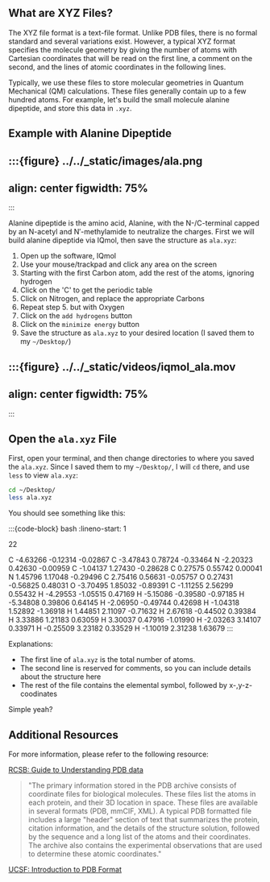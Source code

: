 ## What are XYZ Files?

The XYZ file format is a text-file format. Unlike PDB files, there is no formal standard and several variations exist. However, a typical XYZ format specifies the molecule geometry by giving the number of atoms with Cartesian coordinates that will be read on the first line, a comment on the second, and the lines of atomic coordinates in the following lines. 

Typically, we use these files to store molecular geometries in Quantum Mechanical (QM) calculations. These files generally contain up to a few hundred atoms. For example, let's build the small molecule alanine dipeptide, and store this data in `.xyz`.

## Example with Alanine Dipeptide

:::{figure} ../../_static/images/ala.png
---
align: center
figwidth: 75%
---
:::

Alanine dipeptide is the amino acid, Alanine, with the N-/C-terminal capped by an N-acetyl and N′-methylamide to neutralize the charges. First we will build alanine dipeptide via IQmol, then save the structure as `ala.xyz`:

1. Open up the software, IQmol
2. Use your mouse/trackpad and click any area on the screen
3. Starting with the first Carbon atom, add the rest of the atoms, ignoring hydrogen
4. Click on the 'C' to get the periodic table
5. Click on Nitrogen, and replace the appropriate Carbons
6. Repeat step 5. but with Oxygen
7. Click on the `add hydrogens` button
8. Click on the `minimize energy` button
9. Save the structure as `ala.xyz` to your desired location (I saved them to my `~/Desktop/`)

:::{figure} ../../_static/videos/iqmol_ala.mov
---
align: center
figwidth: 75%
----
:::

## Open the `ala.xyz` File

First, open your terminal, and then change directories to where you saved the `ala.xyz`. Since I saved them to my `~/Desktop/`, I will `cd` there, and use `less` to view `ala.xyz`:

```bash
cd ~/Desktop/
less ala.xyz
```

You should see something like this:

:::{code-block} bash
:lineno-start: 1

22

C         -4.63266       -0.12314       -0.02867
C         -3.47843        0.78724       -0.33464
N         -2.20323        0.42630       -0.00959
C         -1.04137        1.27430       -0.28628
C          0.27575        0.55742        0.00041
N          1.45796        1.17048       -0.29496
C          2.75416        0.56631       -0.05757
O          0.27431       -0.56825        0.48031
O         -3.70495        1.85032       -0.89391
C         -1.11255        2.56299        0.55432
H         -4.29553       -1.05515        0.47169
H         -5.15086       -0.39580       -0.97185
H         -5.34808        0.39806        0.64145
H         -2.06950       -0.49744        0.42698
H         -1.04318        1.52892       -1.36918
H          1.44851        2.11097       -0.71632
H          2.67618       -0.44502        0.39384
H          3.33886        1.21183        0.63059
H          3.30037        0.47916       -1.01990
H         -2.03263        3.14107        0.33971
H         -0.25509        3.23182        0.33529
H         -1.10019        2.31238        1.63679
:::

Explanations:

- The first line of `ala.xyz` is the total number of atoms.
- The second line is reserved for comments, so you can include details about the structure here
- The rest of the file contains the elemental symbol, followed by x-,y-z- coodinates

Simple yeah?


## Additional Resources

For more information, please refer to the following resource:

[RCSB: Guide to Understanding PDB data](https://pdb101.rcsb.org/learn/guide-to-understanding-pdb-data/introduction#:~:text=A%20typical%20PDB%20formatted%20file,the%20atoms%20and%20their%20coordinates.)

> "The primary information stored in the PDB archive consists of coordinate files for biological molecules. These files list the atoms in each protein, and their 3D location in space. These files are available in several formats (PDB, mmCIF, XML). A typical PDB formatted file includes a large "header" section of text that summarizes the protein, citation information, and the details of the structure solution, followed by the sequence and a long list of the atoms and their coordinates. The archive also contains the experimental observations that are used to determine these atomic coordinates."

[UCSF: Introduction to PDB Format](https://www.cgl.ucsf.edu/chimera/docs/UsersGuide/tutorials/pdbintro.html)
